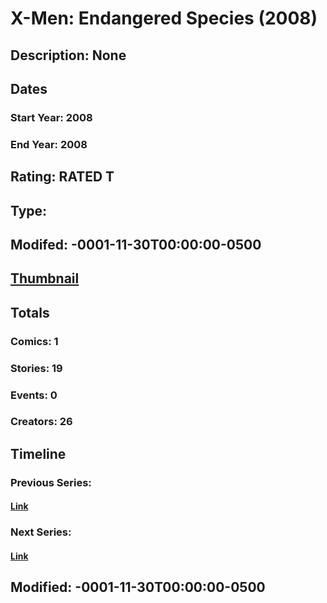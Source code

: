 # X-Men: Endangered Species (2008)
## Description: None
## Dates
### Start Year: 2008
### End Year: 2008
## Rating: RATED T
## Type: 
## Modifed: -0001-11-30T00:00:00-0500
## [Thumbnail](http://i.annihil.us/u/prod/marvel/i/mg/a/00/4bb7952d8ff26.jpg)
## Totals
### Comics: 1
### Stories: 19
### Events: 0
### Creators: 26
## Timeline
### Previous Series: 
#### [Link]()
### Next Series: 
#### [Link]()
## Modified: -0001-11-30T00:00:00-0500